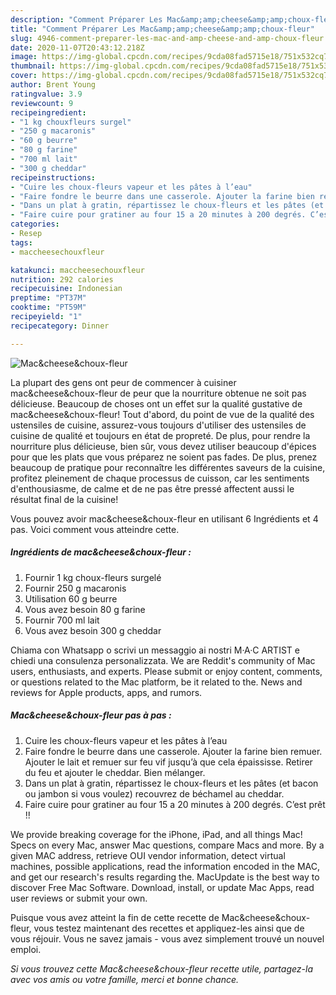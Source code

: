 ```yaml
---
description: "Comment Préparer Les Mac&amp;amp;cheese&amp;amp;choux-fleur"
title: "Comment Préparer Les Mac&amp;amp;cheese&amp;amp;choux-fleur"
slug: 4946-comment-preparer-les-mac-and-amp-cheese-and-amp-choux-fleur
date: 2020-11-07T20:43:12.218Z
image: https://img-global.cpcdn.com/recipes/9cda08fad5715e18/751x532cq70/maccheesechoux-fleur-photo-principale-de-la-recette.jpg
thumbnail: https://img-global.cpcdn.com/recipes/9cda08fad5715e18/751x532cq70/maccheesechoux-fleur-photo-principale-de-la-recette.jpg
cover: https://img-global.cpcdn.com/recipes/9cda08fad5715e18/751x532cq70/maccheesechoux-fleur-photo-principale-de-la-recette.jpg
author: Brent Young
ratingvalue: 3.9
reviewcount: 9
recipeingredient:
- "1 kg chouxfleurs surgel"
- "250 g macaronis"
- "60 g beurre"
- "80 g farine"
- "700 ml lait"
- "300 g cheddar"
recipeinstructions:
- "Cuire les choux-fleurs vapeur et les pâtes à l’eau"
- "Faire fondre le beurre dans une casserole. Ajouter la farine bien remuer. Ajouter le lait et remuer sur feu vif jusqu’à que cela épaississe. Retirer du feu et ajouter le cheddar. Bien mélanger."
- "Dans un plat à gratin, répartissez le choux-fleurs et les pâtes (et bacon ou jambon si vous voulez) recouvrez de béchamel au cheddar."
- "Faire cuire pour gratiner au four 15 a 20 minutes à 200 degrés. C’est prêt !!"
categories:
- Resep
tags:
- maccheesechouxfleur

katakunci: maccheesechouxfleur 
nutrition: 292 calories
recipecuisine: Indonesian
preptime: "PT37M"
cooktime: "PT59M"
recipeyield: "1"
recipecategory: Dinner

---
```



![Mac&amp;cheese&amp;choux-fleur](https://img-global.cpcdn.com/recipes/9cda08fad5715e18/751x532cq70/maccheesechoux-fleur-photo-principale-de-la-recette.jpg)

La plupart des gens ont peur de commencer à cuisiner mac&amp;cheese&amp;choux-fleur de peur que la nourriture obtenue ne soit pas délicieuse. Beaucoup de choses ont un effet sur la qualité gustative de mac&amp;cheese&amp;choux-fleur! Tout d'abord, du point de vue de la qualité des ustensiles de cuisine, assurez-vous toujours d'utiliser des ustensiles de cuisine de qualité et toujours en état de propreté. De plus, pour rendre la nourriture plus délicieuse, bien sûr, vous devez utiliser beaucoup d'épices pour que les plats que vous préparez ne soient pas fades. De plus, prenez beaucoup de pratique pour reconnaître les différentes saveurs de la cuisine, profitez pleinement de chaque processus de cuisson, car les sentiments d'enthousiasme, de calme et de ne pas être pressé affectent aussi le résultat final de la cuisine!

<!--inarticleads1-->

Vous pouvez avoir mac&amp;cheese&amp;choux-fleur en utilisant 6 Ingrédients et 4 pas. Voici comment vous atteindre cette.

##### Ingrédients de mac&amp;cheese&amp;choux-fleur :

1. Fournir 1 kg choux-fleurs surgelé
1. Fournir 250 g macaronis
1. Utilisation 60 g beurre
1. Vous avez besoin 80 g farine
1. Fournir 700 ml lait
1. Vous avez besoin 300 g cheddar


Chiama con Whatsapp o scrivi un messaggio ai nostri M·A·C ARTIST e chiedi una consulenza personalizzata. We are Reddit&#39;s community of Mac users, enthusiasts, and experts. Please submit or enjoy content, comments, or questions related to the Mac platform, be it related to the. News and reviews for Apple products, apps, and rumors. 

<!--inarticleads2-->

##### Mac&amp;cheese&amp;choux-fleur pas à pas :

1. Cuire les choux-fleurs vapeur et les pâtes à l’eau
1. Faire fondre le beurre dans une casserole. Ajouter la farine bien remuer. Ajouter le lait et remuer sur feu vif jusqu’à que cela épaississe. Retirer du feu et ajouter le cheddar. Bien mélanger.
1. Dans un plat à gratin, répartissez le choux-fleurs et les pâtes (et bacon ou jambon si vous voulez) recouvrez de béchamel au cheddar.
1. Faire cuire pour gratiner au four 15 a 20 minutes à 200 degrés. C’est prêt !!


We provide breaking coverage for the iPhone, iPad, and all things Mac! Specs on every Mac, answer Mac questions, compare Macs and more. By a given MAC address, retrieve OUI vendor information, detect virtual machines, possible applications, read the information encoded in the MAC, and get our research&#39;s results regarding the. MacUpdate is the best way to discover Free Mac Software. Download, install, or update Mac Apps, read user reviews or submit your own. 

<!--inarticleads1-->

<p>
Puisque vous avez atteint la fin de cette recette de Mac&amp;cheese&amp;choux-fleur, vous testez maintenant des recettes et appliquez-les ainsi que de vous réjouir. Vous ne savez jamais - vous avez simplement trouvé un nouvel emploi.
</p>

<p>
<i>Si vous trouvez cette Mac&amp;cheese&amp;choux-fleur recette utile, partagez-la avec vos amis ou votre famille, merci et bonne chance.</i>
</p>

